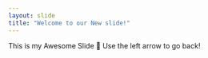 ```yaml
---
layout: slide
title: "Welcome to our New slide!"
---
```

This is my Awesome Slide :tada:
Use the left arrow to go back!
